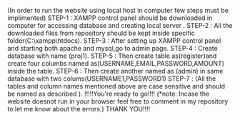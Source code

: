 (In order to run the website using local host in computer few steps must be implimented)
STEP-1 : XAMPP control panel should be downloaded in computer for accessing database and creating local server .
STEP-2 : All the downloaded files from repository should be kept inside specific folder(C:\xampp\htdocs).
STEP-3 : After setting up XAMPP control panel and starting both apache and mysql,go to admin page.
STEP-4 : Create database with name (proj1).
STEP-5 : Then create table as(register)and create four columbs named as(USERNAME,EMAIL,PASSWORD,AMOUNT) inside the table.
STEP-6 : Then create another named as (admin) in same database with two colums(USERNAME1,PASSWORD1)
STEP-7 : (All the tables and column names mentioned above are case sensitive and should be named as described ).
!!!!!You're ready to go!!!!
(*note: Incase the website doesnot run in your browser feel free to comment in my repository to let me know about the errors.)
THANK YOU!!!!
